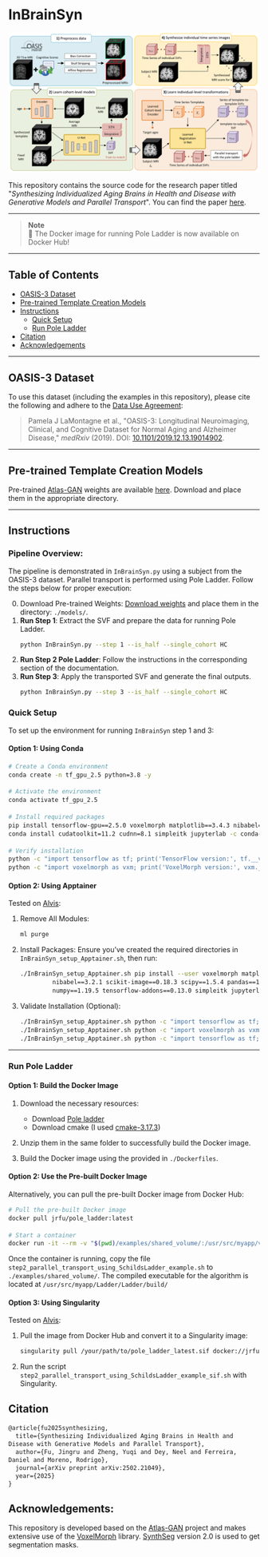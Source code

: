 # InBrainSyn

![Pipeline](./figs/pipeline.png)

This repository contains the source code for the research paper titled "*Synthesizing Individualized Aging Brains in Health and Disease with Generative Models and Parallel Transport*". You can find the paper [here](https://arxiv.org/abs/2502.21049).

---

> **Note**  
> 🚀 The Docker image for running Pole Ladder is now available on Docker Hub!

---

## Table of Contents
- [OASIS-3 Dataset](#oasis-3-dataset)
- [Pre-trained Template Creation Models](#pre-trained-template-creation-models)
- [Instructions](#instructions)
  - [Quick Setup](#quick-setup)
  - [Run Pole Ladder](#run-pole-ladder)
- [Citation](#citation)
- [Acknowledgements](#acknowledgements)

---

## OASIS-3 Dataset

To use this dataset (including the examples in this repository), please cite the following and adhere to the [Data Use Agreement](https://www.oasis-brains.org/#access):

> Pamela J LaMontagne et al., "OASIS-3: Longitudinal Neuroimaging, Clinical, and Cognitive Dataset for Normal Aging and Alzheimer Disease," *medRxiv* (2019). DOI: [10.1101/2019.12.13.19014902](https://doi.org/10.1101/2019.12.13.19014902).

---

## Pre-trained Template Creation Models

Pre-trained [Atlas-GAN](https://github.com/neel-dey/Atlas-GAN) weights are available [here](https://github.com/Fjr9516/InBrainSyn/releases/tag/v1.0.0). Download and place them in the appropriate directory.

---

## Instructions

### Pipeline Overview:
The pipeline is demonstrated in `InBrainSyn.py` using a subject from the OASIS-3 dataset. Parallel transport is performed using Pole Ladder. Follow the steps below for proper execution:

0. Download Pre-trained Weights: [Download weights](https://github.com/Fjr9516/InBrainSyn/releases/tag/v1.0.0) and place them in the directory: `./models/`.
1. **Run Step 1**: Extract the SVF and prepare the data for running Pole Ladder.
   ```bash
   python InBrainSyn.py --step 1 --is_half --single_cohort HC
   ```
2. **Run Step 2 Pole Ladder**: Follow the instructions in the corresponding section of the documentation.
3. **Run Step 3**: Apply the transported SVF and generate the final outputs.
   ```bash
   python InBrainSyn.py --step 3 --is_half --single_cohort HC
   ```

### Quick Setup
To set up the environment for running `InBrainSyn` step 1 and 3:

#### Option 1: Using Conda
```bash
# Create a Conda environment
conda create -n tf_gpu_2.5 python=3.8 -y

# Activate the environment
conda activate tf_gpu_2.5

# Install required packages
pip install tensorflow-gpu==2.5.0 voxelmorph matplotlib==3.4.3 nibabel==3.2.1 scikit-image==0.18.3 scipy==1.5.4 pandas==1.2.3 numpy==1.19.5 tensorflow-addons==0.13.0
conda install cudatoolkit=11.2 cudnn=8.1 simpleitk jupyterlab -c conda-forge

# Verify installation
python -c "import tensorflow as tf; print('TensorFlow version:', tf.__version__)"
python -c "import voxelmorph as vxm; print('VoxelMorph version:', vxm.__version__)"
```
#### Option 2: Using Apptainer
Tested on [Alvis](https://www.c3se.chalmers.se/about/Alvis/):

1. Remove All Modules:
   ```bash
   ml purge
   ```

2. Install Packages:
   Ensure you’ve created the required directories in `InBrainSyn_setup_Apptainer.sh`, then run:
   ```bash
   ./InBrainSyn_setup_Apptainer.sh pip install --user voxelmorph matplotlib==3.4.3 \
            nibabel==3.2.1 scikit-image==0.18.3 scipy==1.5.4 pandas==1.2.3 \
            numpy==1.19.5 tensorflow-addons==0.13.0 simpleitk jupyterlab
   ```

3. Validate Installation (Optional):
   ```bash
   ./InBrainSyn_setup_Apptainer.sh python -c "import tensorflow as tf; print('TensorFlow version:', tf.__version__)"
   ./InBrainSyn_setup_Apptainer.sh python -c "import voxelmorph as vxm; print('VoxelMorph version:', vxm.__version__)"
   ./InBrainSyn_setup_Apptainer.sh python -c "import tensorflow as tf; print('GPUs:', tf.config.list_physical_devices('GPU'))"
   ```

---

### Run Pole Ladder

#### Option 1: Build the Docker Image

1. Download the necessary resources:
    - Download [Pole ladder](http://www-sop.inria.fr/teams/asclepios/software/LCClogDemons/Ladder.tar.gz) 
    - Download cmake (I used [cmake-3.17.3](https://cmake.org/files/v3.17/))

2. Unzip them in the same folder to successfully build the Docker image. 

3. Build the Docker image using the provided in `./Dockerfiles`.

#### Option 2: Use the Pre-built Docker Image
Alternatively, you can pull the pre-built Docker image from Docker Hub:

```bash
# Pull the pre-built Docker image
docker pull jrfu/pole_ladder:latest

# Start a container
docker run -it --rm -v "$(pwd)/examples/shared_volume/:/usr/src/myapp/volume/" --name c1_ladder jrfu/pole_ladder:latest
```

Once the container is running, copy the file `step2_parallel_transport_using_SchildsLadder_example.sh` to `./examples/shared_volume/`. The compiled executable for the algorithm is located at `/usr/src/myapp/Ladder/Ladder/build/`

#### Option 3: Using Singularity
Tested on [Alvis](https://www.c3se.chalmers.se/about/Alvis/):

1. Pull the image from Docker Hub and convert it to a Singularity image:
   ```bash
   singularity pull /your/path/to/pole_ladder_latest.sif docker://jrfu/pole_ladder:latest
   ```

2. Run the script `step2_parallel_transport_using_SchildsLadder_example_sif.sh` with Singularity.

## Citation
```
@article{fu2025synthesizing,
  title={Synthesizing Individualized Aging Brains in Health and Disease with Generative Models and Parallel Transport},
  author={Fu, Jingru and Zheng, Yuqi and Dey, Neel and Ferreira, Daniel and Moreno, Rodrigo},
  journal={arXiv preprint arXiv:2502.21049},
  year={2025}
}
```

## Acknowledgements:
This repository is developed based on the [Atlas-GAN](https://github.com/neel-dey/Atlas-GAN) project and makes extensive use of the [VoxelMorph](https://github.com/voxelmorph/voxelmorph) library. [SynthSeg](https://github.com/BBillot/SynthSeg) version 2.0 is used to get segmentation masks. 


